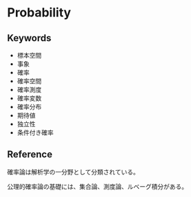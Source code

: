 # Probability

## Keywords

- 標本空間
- 事象
- 確率
- 確率空間
- 確率測度
- 確率変数
- 確率分布
- 期待値
- 独立性
- 条件付き確率

## Reference

確率論は解析学の一分野として分類されている。

公理的確率論の基礎には、集合論、測度論、ルベーグ積分がある。
